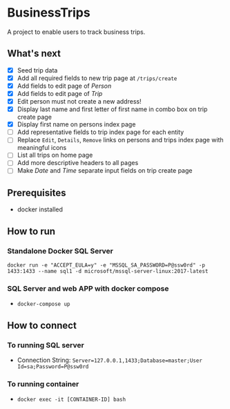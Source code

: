 # BusinessTrips

A project to enable users to track business trips.

## What's next

- [x] Seed trip data
- [x] Add all required fields to new trip page at `/trips/create`
- [x] Add fields to edit page of *Person*
- [x] Add fields to edit page of *Trip*
- [x] Edit person must not create a new address!
- [x] Display last name and first letter of first name in combo box on trip create page  
- [x] Display first name on persons index page
- [ ] Add representative fields to trip index page for each entity
- [ ] Replace `Edit`, `Details`, `Remove` links on persons and trips index page with meaningful icons
- [ ] List all trips on home page
- [ ] Add more descriptive headers to all pages
- [ ] Make *Date* and *Time* separate input fields on trip create page

## Prerequisites

- docker installed

## How to run

### Standalone Docker SQL Server

`docker run -e "ACCEPT_EULA=y" -e "MSSQL_SA_PASSWORD=P@ssw0rd" -p 1433:1433 --name sql1 -d microsoft/mssql-server-linux:2017-latest`

### SQL Server and web APP with docker compose

- `docker-compose up`

## How to connect

### To running SQL server

- Connection String: `Server=127.0.0.1,1433;Database=master;User Id=sa;Password=P@ssw0rd`

### To running container

- `docker exec -it [CONTAINER-ID] bash`

